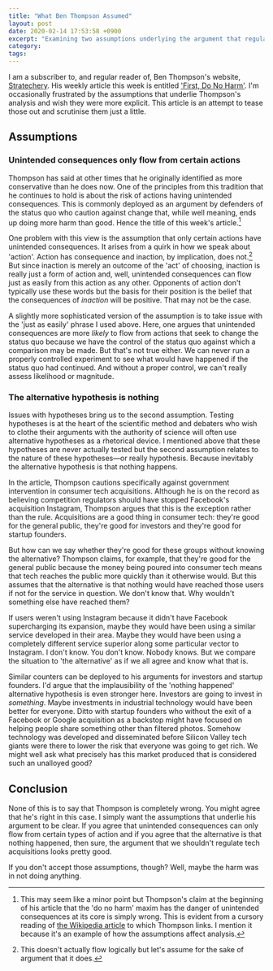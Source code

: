 ```yaml
---
title: "What Ben Thompson Assumed"
layout: post
date: 2020-02-14 17:53:58 +0900
excerpt: "Examining two assumptions underlying the argument that regulators shouldn't block consumer tech acquisitions."
category: 
tags: 
---
```


I am a subscriber to, and regular reader of, Ben Thompson's website, [Stratechery][]. His weekly article this week is entitled ['First, Do No Harm'][article]. I'm occasionally frustrated by the assumptions that underlie Thompson's analysis and wish they were more explicit. This article is an attempt to tease those out and scrutinise them just a little.

[Stratechery]: https://stratechery.com "Visit the Stratechery website"

[article]: https://stratechery.com/2020/first-do-no-harm/ "Read 'First, Do No Harm' on Stratechery"

## Assumptions

### Unintended consequences only flow from certain actions

Thompson has said at other times that he originally identified as more conservative than he does now. One of the principles from this tradition that he continues to hold is about the risk of actions having unintended consequences. This is commonly deployed as an argument by defenders of the status quo who caution against change that, while well meaning, ends up doing more harm than good.
Hence the title of this week's article.[^1]

One problem with this view is the assumption that only certain actions have unintended consequences. It arises from a quirk in how we speak about 'action'. Action has consequence and inaction, by implication, does not.[^2] But since inaction is merely an outcome of the 'act' of choosing, inaction is really just a form of action and, well, unintended consequences can flow just as easily from this action as any other. Opponents of action don't typically use these words but the basis for their position is the belief that the consequences of _inaction_ will be positive. That may not be the case.

A slightly more sophisticated version of the assumption is to take issue with the 'just as easily' phrase I used above. Here, one argues that unintended consequences are more _likely_ to flow from actions that seek to change the status quo because we have the control of the status quo against which a comparison may be made. But that's not true either. We can never run a properly controlled experiment to see what would have happened if the status quo had continued. And without a proper control, we can't really assess likelihood or magnitude.

### The alternative hypothesis is nothing

Issues with hypotheses bring us to the second assumption. Testing hypotheses is at the heart of the scientific method and debaters who wish to clothe their arguments with the authority of science will often use alternative hypotheses as a rhetorical device. I mentioned above that these hypotheses are never actually tested but the second assumption relates to the nature of these hypotheses—or really hypothesis. Because inevitably the alternative hypothesis is that nothing happens.

In the article, Thompson cautions specifically against government intervention in consumer tech acquisitions. Although he is on the record as believing competition regulators should have stopped Facebook's acquisition Instagram, Thompson argues that this is the exception rather than the rule. Acquisitions are a good thing in consumer tech: they're good for the general public, they're good for investors and they're good for startup founders.

But how can we say whether they're good for these groups without knowing the alternative? Thompson claims, for example, that they're good for the general public because the money being poured into consumer tech means that tech reaches the public more quickly than it otherwise would. But this assumes that the alternative is that nothing would have reached those users if not for the service in question. We don't know that. Why wouldn't something else have reached them?

If users weren't using Instagram because it didn't have Facebook supercharging its expansion, maybe they would have been using a similar service developed in their area. Maybe they would have been using a completely different service superior along some particular vector to Instagram. I don't know. You don't know. Nobody knows. But we compare the situation to 'the alternative' as if we all agree and know what that is.

Similar counters can be deployed to his arguments for investors and startup founders. I'd argue that the implausibility of the 'nothing happened' alternative hypothesis is even stronger here. Investors are going to invest in _something_. Maybe investments in industrial technology would have been better for everyone. Ditto with startup founders who without the exit of a Facebook or Google acquisition as a backstop might have focused on helping people share something other than filtered photos. Somehow technology was developed and disseminated before Silicon Valley tech giants were there to lower the risk that everyone was going to get rich. We might well ask what precisely has this market produced that is considered such an unalloyed good?

## Conclusion

None of this is to say that Thompson is completely wrong. You might agree that he's right in this case. I simply want the assumptions that underlie his argument to be clear. If you agree that unintended consequences can only flow from certain types of action and if you agree that the alternative is that nothing happened, then sure, the argument that we shouldn't regulate tech acquisitions looks pretty good.

If you don't accept those assumptions, though? Well, maybe the harm was in not doing anything.

[^1]: This may seem like a minor point but Thompson's claim at the beginning of his article that the 'do no harm' maxim has the danger of unintended consequences at its core is simply wrong. This is evident from a cursory reading of [the Wikipedia article][oath] to which Thompson links. I mention it because it's an example of how the assumptions affect analysis.

[oath]: https://en.wikipedia.org/wiki/Hippocratic_Oath "Read 'The Hippocratic Oath' on Wikipedia"

[^2]: This doesn't actually flow logically but let's assume for the sake of argument that it does.